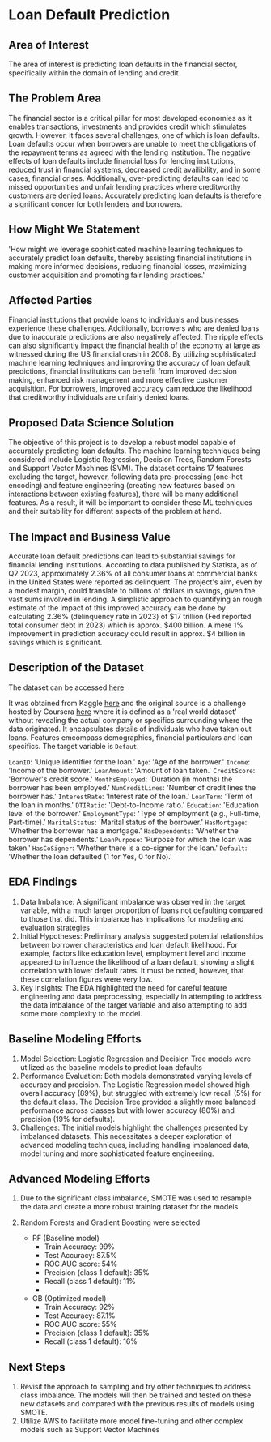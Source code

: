 # Loan Default Prediction

## Area of Interest 

The area of interest is predicting loan defaults in the financial sector, specifically within the domain of lending and credit

## The Problem Area

The financial sector is a critical pillar for most developed economies as it enables transactions, investments and provides credit which stimulates growth. However, it faces several challenges, one of which is loan defaults. Loan defaults occur when borrowers are unable to meet the obligations of the repayment terms as agreed with the lending institution. The negative effects of loan defaults include financial loss for lending institutions, reduced trust in financial systems, decreased credit availibility, and in some cases, financial crises. Additionally, over-predicting defaults can lead to missed opportunities and unfair lending practices where creditworthy customers are denied loans. Accurately predicting loan defaults is therefore a significant concer for both lenders and borrowers. 

## How Might We Statement

'How might we leverage sophisticated machine learning techniques to accurately predict loan defaults, thereby assisting financial institutions in making more informed decisions, reducing financial losses, maximizing customer acquisition and promoting fair lending practices.'

## Affected Parties

Financial institutions that provide loans to individuals and businesses experience these challenges. Additionally, borrowers who are denied loans due to inaccurate predictions are also negatively affected. The ripple effects can also significantly impact the financial health of the economy at large as witnessed during the US financial crash in 2008. By utilizing sophisticated machine learning techniques and improving the accuracy of loan default predictions, financial institutions can benefit from improved decision making, enhanced risk management and more effective customer acquisition. For borrowers, improved accuracy cam reduce the likelihood that creditworthy individuals are unfairly denied loans. 

## Proposed Data Science Solution

The objective of this project is to develop a robust model capable of accurately predicting loan defaults. The machine learning techniques being considered include Logistic Regression, Decision Trees, Random Forests and Support Vector Machines (SVM). The dataset contains 17 features excluding the target, however, following data pre-processing (one-hot encoding) and feature engineering (creating new features based on interactions between existing features), there will be many additional features. As a result, it will be important to consider these ML techniques and their suitability for different aspects of the problem at hand. 

## The Impact and Business Value

Accurate loan default predictions can lead to substantial savings for financial lending institutions. According to data published by Statista, as of Q2 2023, approximately 2.36% of all consumer loans at commercial banks in the United States were reported as delinquent. The project's aim, even by a modest margin, could translate to billions of dollars in savings, given the vast sums involved in lending. A simplistic approach to quantifying an rough estimate of the impact of this improved accuracy can be done by calculating 2.36% (delinquency rate in 2023) of $17 trillion (Fed reported total consumer debt in 2023) which is approx. $400 billion. A mere 1% improvement in prediction accuracy could result in approx. $4 billion in savings which is significant. 

## Description of the Dataset

The dataset can be accessed [here](https://drive.google.com/file/d/1cdx0mkTlQ2-MdGFLi3oQeYYqjE-kngny/view?usp=share_link)

It was obtained from Kaggle [here](https://www.kaggle.com/datasets/nikhil1e9/loan-default) and the original source is a challenge hosted by Coursera [here](https://www.coursera.org/projects/data-science-coding-challenge-loan-default-prediction#details) where it is defined as a 'real world dataset' without revealing the actual company or specifics surrounding where the data originated. It encapsulates details of individuals who have taken out loans. Features emcompass demographics, financial particulars and loan specifics. The target variable is `Defaut`. 

`LoanID`: 'Unique identifier for the loan.'
`Age`: 'Age of the borrower.'
`Income`: 'Income of the borrower.'
`LoanAmount`: 'Amount of loan taken.'
`CreditScore`: 'Borrower's credit score.'
`MonthsEmployed`: 'Duration (in months) the borrower has been employed.'
`NumCreditLines`: 'Number of credit lines the borrower has.'
`InterestRate`: 'Interest rate of the loan.'
`LoanTerm`: 'Term of the loan in months.'
`DTIRatio`: 'Debt-to-Income ratio.'
`Education`: 'Education level of the borrower.'
`EmploymentType`: 'Type of employment (e.g., Full-time, Part-time).'
`MaritalStatus`: 'Marital status of the borrower.'
`HasMortgage`: 'Whether the borrower has a mortgage.'
`HasDependents`: 'Whether the borrower has dependents.'
`LoanPurpose`: 'Purpose for which the loan was taken.'
`HasCoSigner`: 'Whether there is a co-signer for the loan.'
`Default`: 'Whether the loan defaulted (1 for Yes, 0 for No).'

## EDA Findings

1) Data Imbalance: A significant imbalance was observed in the target variable, with a much larger proportion of loans not defaulting compared to those that did. This imbalance has implications for modeling and evaluation strategies
2) Initial Hypotheses: Preliminary analysis suggested potential relationships between borrower characteristics and loan default likelihood. For example, factors like education level, employment level and income appeared to influence the likelihood of a loan default, showing a slight correlation with lower default rates. It must be noted, however, that these correlation figures were very low.
3) Key Insights: The EDA highlighted the need for careful feature engineering and data preprocessing, especially in attempting to address the data imbalance of the target variable and also attempting to add some more complexity to the model.

## Baseline Modeling Efforts

1) Model Selection: Logistic Regression and Decision Tree models were utilized as the baseline models to predict loan defaults
2) Performance Evaluation: Both models demonstrated varying levels of accuracy and precision. The Logistic Regression model showed high overall accuracy (89%), but struggled with extremely low recall (5%) for the default class. The Decision Tree provided a slightly more balanced performance across classes but with lower accuracy (80%) and precision (19% for defaults).
3) Challenges: The initial models highlight the challenges presented by imbalanced datasets. This necessitates a deeper exploration of advanced modeling techniques, including handling imbalanced data, model tuning and more sophisticated feature engineering.

## Advanced Modeling Efforts

1) Due to the significant class imbalance, SMOTE was used to resample the data and create a more robust training dataset for the models
2) Random Forests and Gradient Boosting were selected
   
   - RF (Baseline model)
      - Train Accuracy: 99%
      - Test Accuracy: 87.5%
      - ROC AUC score: 54%
      - Precision (class 1 default): 35%
      - Recall (class 1 default): 11%
      - 
   - GB (Optimized model)
      - Train Accuracy: 92%
      - Test Accuracy: 87.1%
      - ROC AUC score: 55%
      - Precision (class 1 default): 35%
      - Recall (class 1 default): 16%

## Next Steps

1) Revisit the approach to sampling and try other techniques to address class imbalance. The models will then be trained and tested on these new datasets and compared with the previous results of models using SMOTE.
2) Utilize AWS to facilitate more model fine-tuning and other complex models such as Support Vector Machines

